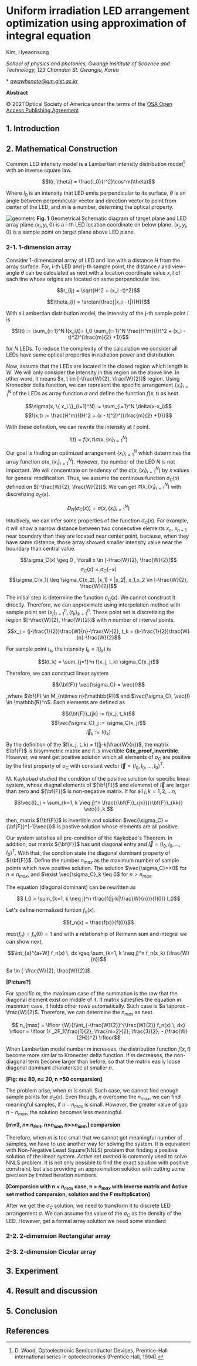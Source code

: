 # Uniform irradiation LED arrangement optimization using approximation of integral equation

Kim, Hyeaonsung

*School of physics and photonics, Gwangji Insititute of Scoence and Technology, 123 Chamdan St. Gwangju, Korea*

\* *qwqwhsnote@gm.gist.ac.kr*

**Abstract**

© 2021 Optical Society of America under the terms of the [OSA Open Access Publishing Agreement](https://www.osapublishing.org/library/license_v1.cfm)

## 1. Introduction

## 2. Mathematical Construction

Common LED intensity model is a Lambertian intensity distribution model[^Lamber] with an inverse square law.

$$I(r, \theta) = \frac{I_0}{r^2}\cos^m(\theta)$$

Where $I_0$ is an intensity that LED emits perpendicular to its surface, $\theta$ is an angle between perpendicular vector and direction vector to point from center of the LED, and $m$ is a number, determing the optical property. 

![geometrc](./Fig/Fig0.PNG)
**Fig. 1**  Geometrical Schematic diagram of target plane and LED array plane.$(x_i,y_i,0)$ is a i-th LED location coordinate on below plane. $(x_j,y_j,0)$ is a sample point on target plane above LED plane.

### 2-1. 1-dimension array

Consider 1-dimensional array of LED and line with a distance $H$ from the array surface. For, i-th LED and j-th sample point, the distance $r$ and view-angle $\theta$ can be calculated as next with a location coordinate value $x,t$ of each line whose origins are located on same perpendicular line.

$$r_{ij} = \sqrt{H^2 + (x_i -t)^2}$$

$$\theta_{i} = \arctan(\frac{|x_i - t|}{H})$$

With a Lambertian distribution model, the intensity of the j-th sample point $I$ is

$$I(t) := \sum_{i=1}^N I(x_i,t)= I_0 \sum_{i=1}^N \frac{H^m}{(H^2 + (x_i - t)^2)^(\frac{m}{2} +1)}$$

for $N$ LEDs. To reduce the complexity of the calculation we consider all LEDs have same optical properties in radiation power and distribution.

Now, assume that the LEDs are located in the closed region which length is $W$. We will only consider the intensity in this region on the above line. In other word, it means $x, t \in [-\frac{W}{2}, \frac{W}{2}]$ region. Using Kronecker delta function, we can represent the specific arrangement $\{ x_i \}_{i=1}^N$ of the LEDs as array function $\sigma$ and define the function $f(x,t)$ as next.

$$\sigma(x, \{ x_i \}_{i=1}^N) := \sum_{i=1}^N \delta(x-x_i)$$
$$f(x,t) := \frac{H^m}{(H^2 + (x - t)^2)^{(\frac{m}{2} +1)}}$$

With these definition, we can rewrite the intensity at $t$ point.

$$I(t) = f(x,t) \sigma(x, \{ x_i \}_{i=1}^N)$$

Our goal is finding an optimized arrangement $\{x_i \}_{i=1}^N$ which determines the array function $\sigma(x, \{ x_i \}_{i=1}^N)$.  However, the number of the LED $N$ is not important. We will concentrate on tendency of the $\sigma(x, \{ x_i \}_{i=1}^N)$ by $x$ values for general modification. Thus, we assume the continous function $\sigma_C(x)$ defined on $[-\frac{W}{2}, \frac{W}{2}]$. We can get $\sigma(x, \{ x_i \}_{i=1}^N)$ with discretizing $\sigma_C(x)$. 

$$D_N(\sigma_C(x)) = \sigma(x, \{ x_i \}_{i=1}^N)$$

Intuitively, we can infer some properties of the function $\sigma_C(x)$. For example, it will show a narrow distance between two consecutive elements $x_n$, $x_{n+1}$ near boundary than they are located near center point, because, when they have same distance, those array showed smaller intensity value near the boundary than central value. 

$$\sigma_C(x) \geq 0 , \forall x \in [-\frac{W}{2}, \frac{W}{2}]$$
$$\sigma_C(x) = \sigma_C(-x)$$
$$\sigma_C(x_1) \leq \sigma_C(x_2), |x_1| < |x_2|, x_1,x_2 \in [-\frac{W}{2}, \frac{W}{2}]$$


The initial step is determine the function $\sigma_C (x)$. We cannot construct it directly. Therefore, we can approximate using interpolation method with sample point set $\{x_j \}_{j=1}^n , \{ t_k \}_{k=1}^n$. These point set is discretizing the region $[-\frac{W}{2}, \frac{W}{2}]$ with $n$ number of interval points. 

$$x_j = (j-\frac{1}{2})\frac{W}{n}-\frac{W}{2}, t_k = (k-\frac{1}{2})\frac{W}{n}-\frac{W}{2}$$

For sample point $t_k$, the intsnsity $I_k = I(t_k)$ is

$$I(t_k) = \sum_{j=1}^n f(x_j, t_k) \sigma_C(x_j)$$

Therefore, we can construct linear system

$${\bf{F}} \vec{\sigma_C} = \vec{I}$$

,where $\bf{F} \in M_{n\times n}(\mathbb{R})$ and $\vec{\sigma_C}, \vec{I} \in \mathbb{R}^n$. Each elements are defined as

$${\bf{F}}_{jk} := f(x_j, t_k)$$
$$\vec{\sigma_C}_j := \sigma_C(x_j)$$
$$\vec{I}_k := I(t_k)$$

By the definition of the $f(x_j, t_k) = f(|j-k|\frac{W}{n})$, the matrix $\bf{F}$ is bisymmetric matrix and it is invertible **Cite_proof_invertible**. However, we want get positive solution which all elements of $\sigma_C$ are positive by the first property of $\sigma_C$ with constant vector $\vec{I} = (I_0, I_0, \dots , I_0)^T$. 

M. Kaykobad studied the condition of the positive solution for specific linear system, whose diagnal elements of ${\bf{F}}$ and elemenst of $\vec{I}$ are larger than zero and ${\bf{F}}$ is non-negative matrix. If for all $j,k = 1, 2, \dots n$,

$$\vec{I}_j > \sum_{k=1, k \neq j}^n \frac{{\bf{F}}_{jk}}{{\bf{F}}_{kk}} \vec{I}_k $$

then, matrix ${\bf{F}}$ is invertible and solution $\vec{\sigma_C} = {\bf{F}}^{-1}\vec{I}$ is postive solution whose elements are all positive. 

Our system satisfies all pre-condition of the Kaykobad's Theorem. In addition, our matrix ${\bf{F}}$ has unit diagonal entry and $\vec{I} = (I_0, I_0, \dots , I_0)^T$. With that, the condtion state the diagonal dominant property of ${\bf{F}}$. Define the number $n_{max}$ as the maximum number of sample points which have positive solution. The solution $\vec{\sigma_C}>>0$ for $n\leq n_{max}$, and $\exist \vec{\sigma_C}_k \leq 0$ for $n>n_{max}$.

The equation (diagonal dominant) can be rewritten as

$$ I_0 > \sum_{k=1, k \neq j}^n \frac{f(|j-k|\frac{W}{n})}{f(0)} I_0$$

Let's define normalized funtion $f_n(x)$.

$$f_n(x) = \frac{f(x)}{f(0)}$$

$max(f_n) = f_n(0) = 1$ and with a relationship of Reimann sum and integral we can show next,

$$\int_{a}^{a+W} f_n(x) \, dx \geq \sum_{k=1, k \neq j}^n f_n(x_k) (\frac{W}{n})$$

$a \in [-\frac{W}{2}, \frac{W}{2}]$. 

**[Picture?]**



For specific $m$, the maximum case of the summation is the row that the diagonal element exist on middle of it. If matrix satiesfies the equation in maximum case, it holds other rows automatically. Such case is $a \approx - \frac{W}{2}$. Therefore, we can determine the $n_{max}$ as next.

$$ n_{max} = \lfloor {W}{/\int_{-\frac{W}{2}}^{\frac{W}{2}} f_n(x) \, dx} \rfloor = \lfloor 1/ _2F_1(\frac{1}{2}, \frac{m+2}{2}; \frac{3}{2}; - (\frac{W}{2H})^2) \rfloor$$


When Lambertian model number $m$ increases, the distribution function $f(x,t)$ become more similar to Kronecter delta function. If $m$ decreases, the non-diagonal term become larger than before, so that the matrix easily loose diagonal dominant charateristic at smaller $n$.

**[Fig: m= 80, n= 20, n =50 comparsion]**

The problem arise, when $m$ is small. Such case, we cannot find enough sample points for $\sigma_C(x)$. Even though, $n$ overcome the $n_{max}$, we can find meaningful samples, if $n - n_{max}$ is small. However, the greater value of gap $n - n_{max}$, the solution becomes less meaningful.

**[m=3, $n$= $n_{limt}$, $n$>$n_{limt}$, $n$>>$n_{limt}$,] comparsion**

Therefore, when $m$ is too small that we cannot get meaningful number of samples, we have to use another way for solving the system. It is equivalent with Non-Negative Least Square(NNLS) problem that finding a positive solution of the linear system. *Active set method* is commonly used to solve NNLS problem. It is not only possible to find the exact solution with positive constraint, but also providing an approximation solution with cutting some precison by limited iteration numbers.

**[Comparsion with n < $n_{max}$ case, n > $n_{max}$ with inverse matrix and Active set method comparsion, solution and the $F$ multiplication]**

After we get the $\sigma_C$ solution, we need to transform it to discrete LED arrangement $\sigma$. We can assume the value of the $\sigma_C$ as the density of the LED. However, get a formal array solution we need some standard 


### 2-2. 2-dimension Rectangular array

### 2-3. 2-dimension Cicular array
## 3. Experiment 

## 4. Result and discussion


## 5. Conclusion


## References

[^Lamber]: D. Wood, Optoelectronic Semiconductor Devices, Prentice-Hall international series in optoelectronics (Prentice Hall,
1994).



